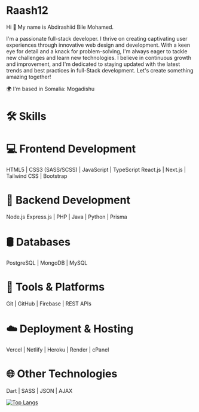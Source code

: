 # Raash12

Hi 👋 My name is Abdirashiid Bile Mohamed.

I'm a passionate full-stack developer. I thrive on creating captivating user experiences through innovative web design and development. With a keen eye for detail and a knack for problem-solving, I'm always eager to tackle new challenges and learn new technologies. I believe in continuous growth and improvement, and I'm dedicated to staying updated with the latest trends and best practices in full-Stack development. Let's create something amazing together!

🌍 I'm based in Somalia: Mogadishu   


# 🛠️ Skills
# 💻 Frontend Development

HTML5  |  CSS3 (SASS/SCSS)  |  JavaScript  |  TypeScript
React.js  |  Next.js  |  Tailwind CSS  |  Bootstrap

# 🧰 Backend Development
Node.js  Express.js  |  PHP  |  Java  |  Python
 |  Prisma

# 🛢️ Databases
PostgreSQL  |  MongoDB  |  MySQL

# 🚀 Tools & Platforms

Git  |  GitHub  |  Firebase  |  REST APIs

# ☁️ Deployment & Hosting

Vercel  |  Netlify  |  Heroku  |  Render  |  cPanel

# 🌐 Other Technologies

Dart  |  SASS  |  JSON  |  AJAX




[![Top Langs](https://github-readme-stats.vercel.app/api/top-langs/?username=Raash12&layout=pie)](https://github.com/anuraghazra/github-readme-stats)



